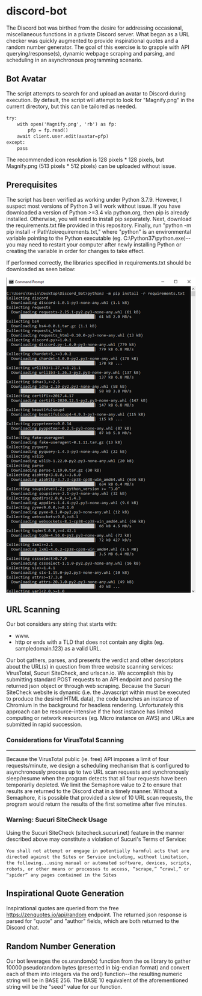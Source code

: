 # discord-bot

The Discord bot was birthed from the desire for addressing occasional, miscellaneous functions in a private Discord server. What began as a URL checker was quickly augmented to provide inspirational quotes and a random number generator. The goal of this exercise is to grapple with API querying/response(s), dynamic webpage scraping and parsing, and scheduling in an asynchronous programming scenario.

## Bot Avatar

The script attempts to search for and upload an avatar to Discord during execution. By default, the script will attempt to look for "Magnify.png" in the current directory, but this can be tailored as needed.
```
try:
	with open('Magnify.png', 'rb') as fp:
		pfp = fp.read()
	await client.user.edit(avatar=pfp)
except:
	pass
```
The recommended icon resolution is 128 pixels * 128 pixels, but Magnify.png (513 pixels * 512 pixels) can be uploaded without issue.

## Prerequisites

The script has been verified as working under Python 3.7.9. However, I suspect most versions of Python 3 will work without issue. If you have downloaded a version of Python >=3.4 via python.org, then pip is already installed. Otherwise, you will need to install pip separately. Next, download the requirements.txt file provided in this repository. Finally, run "python -m pip install -r Path\to\requirements.txt," where "python" is an environmental variable pointing to the Python executable (eg. C:\Python37\python.exe)--you may need to restart your computer after newly installing Python or creating the variable in order for changes to take effect.

If performed correctly, the libraries specified in requirements.txt should be downloaded as seen below:

![alt text](https://github.com/kevinkenzhao/discord-bot/blob/main/bulk_pip_install.PNG?raw=true)


## URL Scanning

Our bot considers any string that starts with:
* www.
* http
or ends with a TLD that does not contain any digits (eg. sampledomain.123) as a valid URL.

Our bot gathers, parses, and presents the verdict and other descriptors about the URL(s) in question from three website scanning services: VirusTotal, Sucuri SiteCheck, and urlscan.io. We accomplish this by submitting standard POST requests to an API endpoint and parsing the returned json object or through web scraping. Because the Sucuri SiteCheck website is dynamic (i.e. the Javascript within must be executed to produce the desired HTML data), the code launches an instance of Chromium in the background for headless rendering. Unfortunately this approach can be resource-intensive if the host instance has limited computing or network resources (eg. Micro instance on AWS) and URLs are submitted in rapid succession.

### Considerations for VirusTotal Scanning
----
Because the VirusTotal public (ie. free) API imposes a limit of four requests/minute, we design a scheduling mechanism that is configured to asynchronously process up to two URL scan requests and synchronously sleep/resume when the program detects that all four requests have been temporarily depleted. We limit the Semaphore value to 2 to ensure that results are returned to the Discord chat in a timely manner. Without a Semaphore, it is possible that provided a slew of 10 URL scan requests, the program would return the results of the first sometime after five minutes.


### Warning: Sucuri SiteCheck Usage

Using the Sucuri SiteCheck (sitecheck.sucuri.net) feature in the manner described above may constitute a violation of Sucuri's Terms of Service:
```
You shall not attempt or engage in potentially harmful acts that are directed against the Sites or Service including, without limitation, the following...using manual or automated software, devices, scripts, robots, or other means or processes to access, “scrape,” “crawl,” or “spider” any pages contained in the Sites
```

## Inspirational Quote Generation

Inspirational quotes are queried from the free https://zenquotes.io/api/random endpoint. The returned json response is parsed for "quote" and "author" fields, which are both returned to the Discord chat.

## Random Number Generation

Our bot leverages the os.urandom(x) function from the os library to gather 10000 pseudorandom bytes (presented in big-endian format) and convert each of them into integers via the ord() function--the resulting numeric string will be in BASE 256. The BASE 10 equivalent of the aforementioned string will be the "seed" value for our function.
